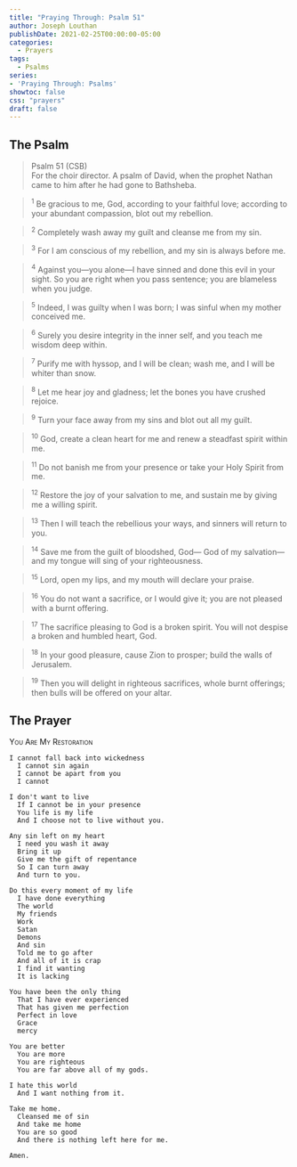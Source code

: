 ```yaml
---
title: "Praying Through: Psalm 51"
author: Joseph Louthan
publishDate: 2021-02-25T00:00:00-05:00
categories:
  - Prayers
tags:
  - Psalms
series:
- 'Praying Through: Psalms'
showtoc: false
css: "prayers"
draft: false
---
```

## The Psalm

>Psalm 51 (CSB)  
><sup></sup> For the choir director. A psalm of David, when the prophet Nathan came to him after he had gone to Bathsheba. 

><sup>1</sup> Be gracious to me, God, according to your faithful love; according to your abundant compassion, blot out my rebellion. 

><sup>2</sup> Completely wash away my guilt and cleanse me from my sin. 

><sup>3</sup> For I am conscious of my rebellion, and my sin is always before me. 

><sup>4</sup> Against you—you alone—I have sinned and done this evil in your sight. So you are right when you pass sentence; you are blameless when you judge. 

><sup>5</sup> Indeed, I was guilty when I was born; I was sinful when my mother conceived me. 

><sup>6</sup> Surely you desire integrity in the inner self, and you teach me wisdom deep within. 

><sup>7</sup> Purify me with hyssop, and I will be clean; wash me, and I will be whiter than snow. 

><sup>8</sup> Let me hear joy and gladness; let the bones you have crushed rejoice. 

><sup>9</sup> Turn your face away from my sins and blot out all my guilt. 

><sup>10</sup> God, create a clean heart for me and renew a steadfast spirit within me. 

><sup>11</sup> Do not banish me from your presence or take your Holy Spirit from me. 

><sup>12</sup> Restore the joy of your salvation to me, and sustain me by giving me a willing spirit. 

><sup>13</sup> Then I will teach the rebellious your ways, and sinners will return to you. 

><sup>14</sup> Save me from the guilt of bloodshed, God— God of my salvation— and my tongue will sing of your righteousness. 

><sup>15</sup> Lord, open my lips, and my mouth will declare your praise. 

><sup>16</sup> You do not want a sacrifice, or I would give it; you are not pleased with a burnt offering. 

><sup>17</sup> The sacrifice pleasing to God is a broken spirit. You will not despise a broken and humbled heart, God. 

><sup>18</sup> In your good pleasure, cause Zion to prosper; build the walls of Jerusalem. 

><sup>19</sup> Then you will delight in righteous sacrifices, whole burnt offerings; then bulls will be offered on your altar.

## The Prayer

<div style="font-variant: small-caps;">
You Are My Restoration
</div>

```text
I cannot fall back into wickedness
  I cannot sin again
  I cannot be apart from you
  I cannot

I don't want to live
  If I cannot be in your presence
  You life is my life
  And I choose not to live without you.

Any sin left on my heart
  I need you wash it away
  Bring it up
  Give me the gift of repentance
  So I can turn away
  And turn to you.

Do this every moment of my life
  I have done everything
  The world
  My friends
  Work
  Satan
  Demons
  And sin
  Told me to go after
  And all of it is crap
  I find it wanting
  It is lacking

You have been the only thing
  That I have ever experienced
  That has given me perfection
  Perfect in love
  Grace
  mercy

You are better
  You are more
  You are righteous
  You are far above all of my gods.

I hate this world
  And I want nothing from it.

Take me home.
  Cleansed me of sin
  And take me home
  You are so good
  And there is nothing left here for me.

Amen.
```